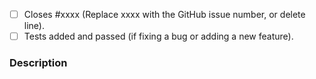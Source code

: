 <!-- Replace [ ] with [X] to check a box -->

- [ ] Closes #xxxx (Replace xxxx with the GitHub issue number, or delete line).
- [ ] Tests added and passed (if fixing a bug or adding a new feature).

### Description
<!-- Describe your changes in detail -->

